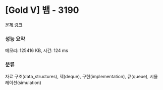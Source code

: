 # [Gold V] 뱀 - 3190 

[문제 링크](https://www.acmicpc.net/problem/3190) 

### 성능 요약

메모리: 125416 KB, 시간: 124 ms

### 분류

자료 구조(data_structures), 덱(deque), 구현(implementation), 큐(queue), 시뮬레이션(simulation)

